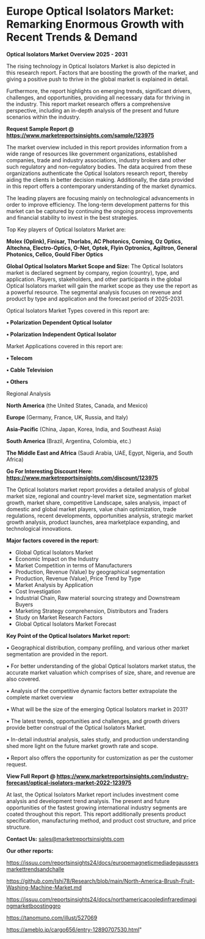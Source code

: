 # Europe Optical Isolators Market: Remarking Enormous Growth with Recent Trends & Demand

<Strong> Optical Isolators Market Overview 2025 - 2031</strong>

The rising technology in Optical Isolators Market is also depicted in this research report. Factors that are boosting the growth of the market, and giving a positive push to thrive in the global market is explained in detail.

Furthermore, the report highlights on emerging trends, significant drivers, challenges, and opportunities, providing all necessary data for thriving in the industry. This report market research offers a comprehensive perspective, including an in-depth analysis of the present and future scenarios within the industry.

<strong>Request Sample Report @ <a href=https://www.marketreportsinsights.com/sample/123975>https://www.marketreportsinsights.com/sample/123975</a></strong>

The market overview included in this report provides information from a wide range of resources like government organizations, established companies, trade and industry associations, industry brokers and other such regulatory and non-regulatory bodies. The data acquired from these organizations authenticate the Optical Isolators research report, thereby aiding the clients in better decision making. Additionally, the data provided in this report offers a contemporary understanding of the market dynamics.

The leading players are focusing mainly on technological advancements in order to improve efficiency. The long-term development patterns for this market can be captured by continuing the ongoing process improvements and financial stability to invest in the best strategies.

Top Key players of Optical Isolators Market are:

<strong>Molex (Oplink), Finisar, Thorlabs, AC Photonics, Corning, Oz Optics, Altechna, Electro-Optics, O-Net, Optek, Flyin Optronics, Agiltron, General Photonics, Cellco, Gould Fiber Optics</strong>

<strong><b>Global Optical Isolators Market Scope and Size:</b></strong>
The Optical Isolators market is declared segment by company, region (country), type, and application. Players, stakeholders, and other participants in the global Optical Isolators market will gain the market scope as they use the report as a powerful resource. The segmental analysis focuses on revenue and product by type and application and the forecast period of 2025-2031.

Optical Isolators Market Types covered in this report are:

<strong>• Polarization Dependent Optical Isolator

• Polarization Independent Optical Isolator</strong>

Market Applications covered in this report are:

<strong>• Telecom

• Cable Television

• Others</strong> 

Regional Analysis

<strong>North America</strong> (the United States, Canada, and Mexico)

<strong>Europe</strong> (Germany, France, UK, Russia, and Italy)

<strong>Asia-Pacific</strong> (China, Japan, Korea, India, and Southeast Asia)

<strong>South America</strong> (Brazil, Argentina, Colombia, etc.)

<strong>The Middle East and Africa</strong> (Saudi Arabia, UAE, Egypt, Nigeria, and South Africa)

<strong>Go For Interesting Discount Here: <a href=https://www.marketreportsinsights.com/discount/123975>https://www.marketreportsinsights.com/discount/123975</a></strong>

The Optical Isolators market report provides a detailed analysis of global market size, regional and country-level market size, segmentation market growth, market share, competitive Landscape, sales analysis, impact of domestic and global market players, value chain optimization, trade regulations, recent developments, opportunities analysis, strategic market growth analysis, product launches, area marketplace expanding, and technological innovations.

<strong><b>Major factors covered in the report:</b></strong>
<ul>
  <li>Global Optical Isolators Market </li>
  <li>Economic Impact on the Industry</li>
  <li>Market Competition in terms of Manufacturers</li>
  <li>Production, Revenue (Value) by geographical segmentation</li>
  <li>Production, Revenue (Value), Price Trend by Type</li>
  <li>Market Analysis by Application</li>
  <li>Cost Investigation</li>
  <li>Industrial Chain, Raw material sourcing strategy and Downstream Buyers</li>
  <li>Marketing Strategy comprehension, Distributors and Traders</li>
  <li>Study on Market Research Factors</li>
  <li>Global Optical Isolators Market Forecast</li>
</ul>

<strong><b>Key Point of the Optical Isolators Market report:</b></strong>

• Geographical distribution, company profiling, and various other market segmentation are provided in the report.

• For better understanding of the global Optical Isolators market status, the accurate market valuation which comprises of size, share, and revenue are also covered.

• Analysis of the competitive dynamic factors better extrapolate the complete market overview

• What will be the size of the emerging Optical Isolators market in 2031?

• The latest trends, opportunities and challenges, and growth drivers provide better construal of the Optical Isolators Market.

• In-detail industrial analysis, sales study, and production understanding shed more light on the future market growth rate and scope.

• Report also offers the opportunity for customization as per the customer request.

<strong><b>View Full Report @ <a href=https://www.marketreportsinsights.com/industry-forecast/optical-isolators-market-2022-123975>https://www.marketreportsinsights.com/industry-forecast/optical-isolators-market-2022-123975</a></b></strong>


At last, the Optical Isolators Market report includes investment come analysis and development trend analysis. The present and future opportunities of the fastest growing international industry segments are coated throughout this report. This report additionally presents product specification, manufacturing method, and product cost structure, and price structure.

<strong>Contact Us:</strong>
sales@marketreportsinsights.com

<strong>Our other reports:</strong>

<a href=https://issuu.com/reportsinsights24/docs/europemagneticmediadegaussersmarkettrendsandchalle>https://issuu.com/reportsinsights24/docs/europemagneticmediadegaussersmarkettrendsandchalle</a>

<a href=https://github.com/Ishi78/Research/blob/main/North-America-Brush-Fruit-Washing-Machine-Market.md>https://github.com/Ishi78/Research/blob/main/North-America-Brush-Fruit-Washing-Machine-Market.md</a>

<a href=https://issuu.com/reportsinsights24/docs/northamericacooledinfraredimagingmarketboostinggro>https://issuu.com/reportsinsights24/docs/northamericacooledinfraredimagingmarketboostinggro</a>

<a href=https://tanomuno.com/illust/527069>https://tanomuno.com/illust/527069</a>

<a href=https://ameblo.jp/cargo656/entry-12890707530.html>https://ameblo.jp/cargo656/entry-12890707530.html</a>"
